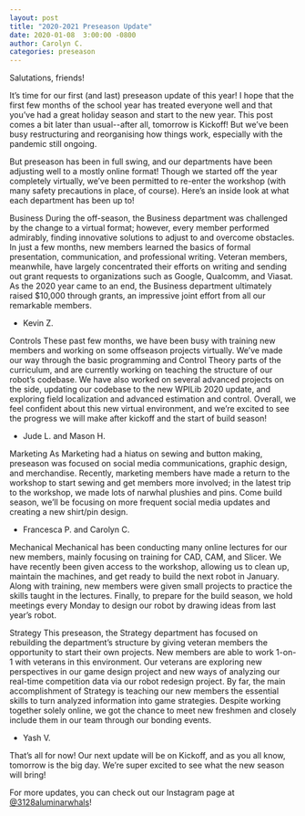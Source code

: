 ```yaml
---
layout: post
title: "2020-2021 Preseason Update"
date: 2020-01-08  3:00:00 -0800
author: Carolyn C.
categories: preseason
---
```


Salutations, friends!

It’s time for our first (and last) preseason update of this year! I hope that the first few months of the school year has treated everyone well and that you’ve had a great holiday season and start to the new year. This post comes a bit later than usual--after all, tomorrow is Kickoff! But we’ve been busy restructuring and reorganising how things work, especially with the pandemic still ongoing.

But preseason has been in full swing, and our departments have been adjusting well to a mostly online format! Though we started off the year completely virtually, we’ve been permitted to re-enter the workshop (with many safety precautions in place, of course). Here’s an inside look at what each department has been up to!

Business
During the off-season, the Business department was challenged by the change to a virtual format; however, every member performed admirably, finding innovative solutions to adjust to and overcome obstacles. In just a few months, new members learned the basics of formal presentation, communication, and professional writing. Veteran members, meanwhile, have largely concentrated their efforts on writing and sending out grant requests to organizations such as Google, Qualcomm, and Viasat. As the 2020 year came to an end, the Business department ultimately raised $10,000 through grants, an impressive joint effort from all our remarkable members.
- Kevin Z.

Controls
These past few months, we have been busy with training new members and working on some offseason projects virtually. We’ve made our way through the basic programming and Control Theory parts of the curriculum, and are currently working on teaching the structure of our robot’s codebase. We have also worked on several advanced projects on the side, updating our codebase to the new WPILib 2020 update, and exploring field localization and advanced estimation and control. Overall, we feel confident about this new virtual environment, and we’re excited to see the progress we will make after kickoff and the start of build season!
- Jude L. and Mason H.

Marketing
As Marketing had a hiatus on sewing and button making, preseason was focused on social media communications, graphic design, and merchandise. Recently, marketing members have made a return to the workshop to start sewing and get members more involved; in the latest trip to the workshop, we made lots of narwhal plushies and pins. Come build season, we’ll be focusing on more frequent social media updates and creating a new shirt/pin design.
- Francesca P. and Carolyn C.

Mechanical
Mechanical has been conducting many online lectures for our new members, mainly focusing on training for CAD, CAM, and Slicer. We have recently been given access to the workshop, allowing us to clean up, maintain the machines, and get ready to build the next robot in January. Along with training, new members were given small projects to practice the skills taught in the lectures. Finally, to prepare for the build season, we hold meetings every Monday to design our robot by drawing ideas from last year’s robot. 

Strategy
This preseason, the Strategy department has focused on rebuilding the department’s structure by giving veteran members the opportunity to start their own projects. New members are able to work 1-on-1 with veterans in this environment. Our veterans are exploring new perspectives in our game design project and new ways of analyzing our real-time competition data via our robot redesign project. By far, the main accomplishment of Strategy is teaching our new members the essential skills to turn analyzed information into game strategies. Despite working together solely online, we got the chance to meet new freshmen and closely include them in our team through our bonding events.
- Yash V.

That’s all for now! Our next update will be on Kickoff, and as you all know, tomorrow is the big day. We’re super excited to see what the new season will bring!

For more updates, you can check out our Instagram page at [@3128aluminarwhals](https://instagram.com3128aluminarwhals)!